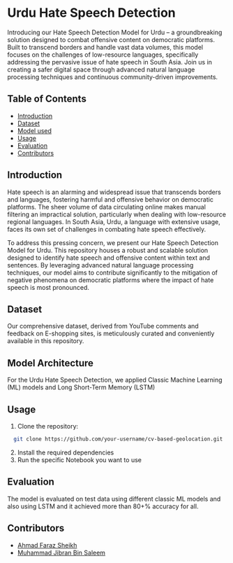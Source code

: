 # Urdu Hate Speech Detection


Introducing our Hate Speech Detection Model for Urdu – a groundbreaking solution designed to combat offensive content on democratic platforms. Built to transcend borders and handle vast data volumes, this model focuses on the challenges of low-resource languages, specifically addressing the pervasive issue of hate speech in South Asia. Join us in creating a safer digital space through advanced natural language processing techniques and continuous community-driven improvements.

## Table of Contents

- [Introduction](#introduction)
- [Dataset](#dataset)
- [Model used](#model-used)
- [Usage](#usage)
- [Evaluation](#evaluation)
- [Contributors](#contributors)

## Introduction


Hate speech is an alarming and widespread issue that transcends borders and languages, fostering harmful and offensive behavior on democratic platforms. The sheer volume of data circulating online makes manual filtering an impractical solution, particularly when dealing with low-resource regional languages. In South Asia, Urdu, a language with extensive usage, faces its own set of challenges in combating hate speech effectively.

To address this pressing concern, we present our Hate Speech Detection Model for Urdu. This repository houses a robust and scalable solution designed to identify hate speech and offensive content within text and sentences. By leveraging advanced natural language processing techniques, our model aims to contribute significantly to the mitigation of negative phenomena on democratic platforms where the impact of hate speech is most pronounced.



## Dataset

Our comprehensive dataset, derived from YouTube comments and feedback on E-shopping sites, is meticulously curated and conveniently available in this repository.

## Model Architecture

For the Urdu Hate Speech Detection, we applied Classic Machine Learning (ML) models  and Long Short-Term Memory (LSTM)


## Usage

1. Clone the repository:

```bash
  git clone https://github.com/your-username/cv-based-geolocation.git
```
2. Install the required dependencies
3. Run the specific Notebook you want to use

## Evaluation

The model is evaluated on test data using different classic ML models and also using LSTM and it achieved more than 80+% accuracy for all.   


## Contributors

- [Ahmad Faraz Sheikh](https://github.com/FarazSheikh16)
- [Muhammad Jibran Bin Saleem](https://github.com/jibranbinsaleem)

